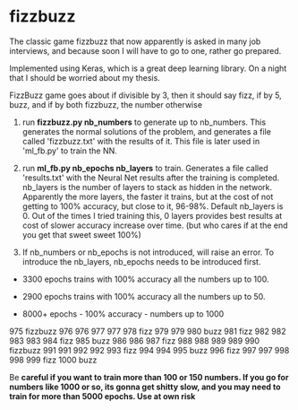 # fizzbuzz

The classic game fizzbuzz that now apparently is asked in many job interviews, and because soon I will have to go to one, rather go prepared.

Implemented using Keras, which is a great deep learning library. On a night that I should be worried about my thesis.

FizzBuzz game goes about if divisible by 3, then it should say fizz, if by 5, buzz, and if by both fizzbuzz, the number otherwise

1. run **fizzbuzz.py nb_numbers** to generate up to nb_numbers. This generates the normal solutions of the problem, and generates a file called 'fizzbuzz.txt' with the results of it. This file is later used in 'ml_fb.py' to train the NN.

2. run **ml_fb.py nb_epochs  nb_layers** to train. Generates a file called 'results.txt' with the Neural Net results after the training is completed. nb_layers is the number of layers to stack as hidden in the network. Apparently the more layers, the faster it trains, but at the cost of not getting to 100% accuracy, but close to it, 96-98%. Default nb_layers is 0. Out of the times I tried training this, 0 layers provides best results at cost of slower accuracy increase over time. (but who cares if at the end you get that sweet sweet 100%)
3. If nb_numbers or nb_epochs is not introduced, will raise an error. To introduce the nb_layers, nb_epochs needs to be introduced first.

* 3300 epochs trains with 100% accuracy all the numbers up to 100.

* 2900 epochs trains with 100% accuracy all the numbers up to 50.
* 8000+ epochs - 100% accuracy - numbers up to 1000

975 fizzbuzz
976 976
977 977
978 fizz
979 979
980 buzz
981 fizz
982 982
983 983
984 fizz
985 buzz
986 986
987 fizz
988 988
989 989
990 fizzbuzz
991 991
992 992
993 fizz
994 994
995 buzz
996 fizz
997 997
998 998
999 fizz
1000 buzz

Be **careful if you want to train more than 100 or 150 numbers. If you go for numbers like 1000 or so, its gonna get shitty slow, and you may need to train for more than 5000 epochs. Use at own risk** 
